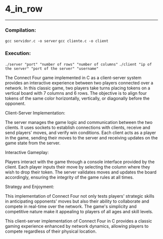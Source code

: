 # 4_in_row

---

### Compilation:

`gcc servidor.c -o server`
`gcc cliente.c -o client`

### Execution:

`./server "port" "number of rows" "number of columns"`
`./client "ip of the server" "port of the server" "username"`

The Connect Four game implemented in C as a client-server system provides an interactive experience between two players connected over a network. In this classic game, two players take turns placing tokens on a vertical board with 7 columns and 6 rows. The objective is to align four tokens of the same color horizontally, vertically, or diagonally before the opponent.

Client-Server Implementation:

The server manages the game logic and communication between the two clients. It uses sockets to establish connections with clients, receive and send players' moves, and verify win conditions. Each client acts as a player in the game, sending their moves to the server and receiving updates on the game state from the server.

Interactive Gameplay:

Players interact with the game through a console interface provided by the client. Each player inputs their move by selecting the column where they wish to drop their token. The server validates moves and updates the board accordingly, ensuring the integrity of the game rules at all times.

Strategy and Enjoyment:

This implementation of Connect Four not only tests players' strategic skills in anticipating opponents' moves but also their ability to collaborate and compete in real-time over the network. The game's simplicity and competitive nature make it appealing to players of all ages and skill levels.

This client-server implementation of Connect Four in C provides a classic gaming experience enhanced by network dynamics, allowing players to compete regardless of their physical location.
